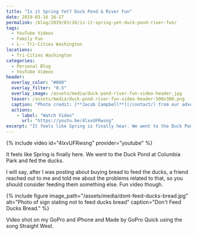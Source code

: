 ```yaml
---
title: "Is it Spring Yet? Duck Pond & River Fun"
date: 2019-03-16 16-27
permalink: /blog/2019/03/16/is-it-spring-yet-duck-pond-river-fun/
tags:
  - YouTube Videos
  - Family Fun
  - L-- Tri-Cities Washington
locations: 
  - Tri-Cities Washington
categories:
  - Personal Blog
  - YouTube Videos
header:
  overlay_color: "#000"
  overlay_filter: "0.5"
  overlay_image: /assets/media/duck-pond-river-fun-video-header.jpg
  teaser: /assets/media/duck-pond-river-fun-video-header-500x300.png
  caption: "Photo credit: [**Jacob Campbell**](/contact/) from our adventure today at the duck pond"
  actions:
    - label: "Watch Video"
      url: "https://youtu.be/4lxvUFRwsng"
excerpt: "It feels like Spring is finally hear. We went to the Duck Pond at Columbia Park and fed the Ducks."
---
```


{% include video id="4lxvUFRwsng" provider="youtube" %}

It feels like Spring is finally here. We went to the Duck Pond at Columbia Park and fed the ducks.

I will say, after I was posting about buying bread to feed the ducks, a friend reached out to me and told me about the problems related to that, so you should consider feeding them something else. Fun video though.

{% include figure image_path="/assets/media/dont-feed-ducks-bread.jpg" alt="Photo of sign stating not to feed ducks bread" caption="Don't Feed Ducks Bread." %}

Video shot on my GoPro and iPhone and Made by GoPro Quick using the song Straight West.
